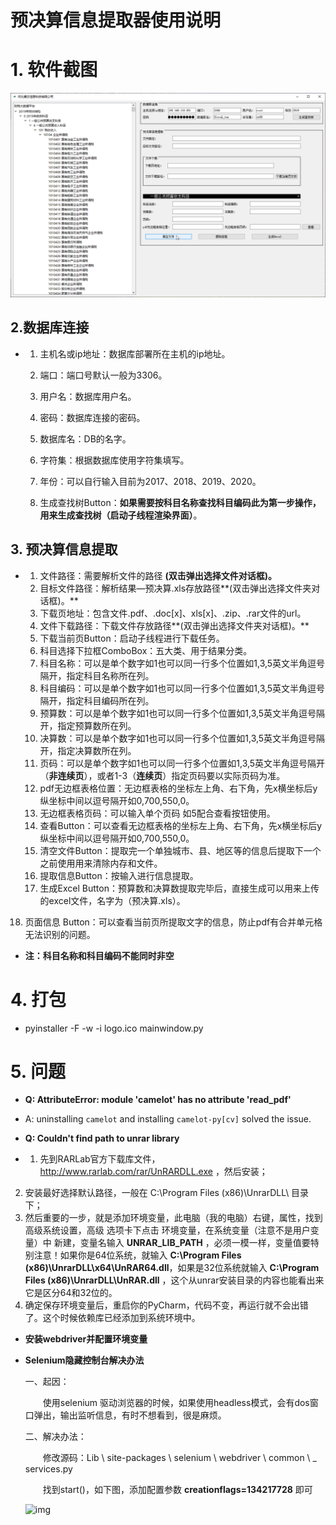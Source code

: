 # 预决算信息提取器使用说明

# 1. 软件截图

![](./screenshot/mainwindow.png)

## 2.数据库连接

* 1. 主机名或ip地址：数据库部署所在主机的ip地址。

  2. 端口：端口号默认一般为3306。

  3. 用户名：数据库用户名。

  4. 密码：数据库连接的密码。

  5. 数据库名：DB的名字。

  6. 字符集：根据数据库使用字符集填写。

  7. 年份：可以自行输入目前为2017、2018、2019、2020。

  8. 生成查找树Button：**如果需要按科目名称查找科目编码此为第一步操作，用来生成查找树（启动子线程渲染界面）**。

     

## 3. 预决算信息提取

* 1. 文件路径：需要解析文件的路径 **(双击弹出选择文件对话框)。**
  2. 目标文件路径：解析结果—预决算.xls存放路径**(双击弹出选择文件夹对话框)。**
  3. 下载页地址：包含文件.pdf、.doc[x]、xls[x]、.zip、.rar文件的url。
  4. 文件下载路径：下载文件存放路径**(双击弹出选择文件夹对话框)。**
  5. 下载当前页Button：启动子线程进行下载任务。
  6. 科目选择下拉框ComboBox：五大类、用于结果分类。
  7. 科目名称：可以是单个数字如1也可以同一行多个位置如1,3,5英文半角逗号隔开，指定科目名称所在列。
  8. 科目编码：可以是单个数字如1也可以同一行多个位置如1,3,5英文半角逗号隔开，指定科目编码所在列。
  9. 预算数：可以是单个数字如1也可以同一行多个位置如1,3,5英文半角逗号隔开，指定预算数所在列。
  10. 决算数：可以是单个数字如1也可以同一行多个位置如1,3,5英文半角逗号隔开，指定决算数所在列。
  11. 页码：可以是单个数字如1也可以同一行多个位置如1,3,5英文半角逗号隔开（**非连续页**），或者1-3（**连续页**）指定页码要以实际页码为准。
  12. pdf无边框表格位置：无边框表格的坐标左上角、右下角，先x横坐标后y纵坐标中间以逗号隔开如0,700,550,0。
  13. 无边框表格页码：可以输入单个页码 如5配合查看按钮使用。
  14. 查看Button：可以查看无边框表格的坐标左上角、右下角，先x横坐标后y纵坐标中间以逗号隔开如0,700,550,0。
  15. 清空文件Button：提取完一个单独城市、县、地区等的信息后提取下一个之前使用用来清除内存和文件。
  16. 提取信息Button：按输入进行信息提取。
  17. 生成Excel Button：预算数和决算数提取完毕后，直接生成可以用来上传的excel文件，名字为（预决算.xls）。
18. 页面信息 Button：可以查看当前页所提取文字的信息，防止pdf有合并单元格无法识别的问题。
  
  * **注：科目名称和科目编码不能同时非空**

# 4. 打包

* pyinstaller -F -w -i logo.ico mainwindow.py

# 5. 问题

* **Q: AttributeError: module 'camelot' has no attribute 'read_pdf'**

* A: uninstalling `camelot` and installing `camelot-py[cv]` solved the issue.

* **Q: Couldn't find path to unrar library**

* 1. 先到RARLab官方下载库文件，http://www.rarlab.com/rar/UnRARDLL.exe ，然后安装；
2. 安装最好选择默认路径，一般在 C:\Program Files (x86)\UnrarDLL\ 目录下；
  3. 然后重要的一步，就是添加环境变量，此电脑（我的电脑）右键，属性，找到 高级系统设置，高级 选项卡下点击 环境变量，在系统变量（注意不是用户变量）中 新建，变量名输入 **UNRAR_LIB_PATH** ，必须一模一样，变量值要特别注意！如果你是64位系统，就输入 **C:\Program Files (x86)\UnrarDLL\x64\UnRAR64.dll**，如果是32位系统就输入 **C:\Program Files (x86)\UnrarDLL\UnRAR.dll** ，这个从unrar安装目录的内容也能看出来它是区分64和32位的。
4. 确定保存环境变量后，重启你的PyCharm，代码不变，再运行就不会出错了。这个时候依赖库已经添加到系统环境中。
* **安装webdriver并配置环境变量**

* **Selenium隐藏控制台解决办法**

   一、起因：

    　　使用selenium 驱动浏览器的时候，如果使用headless模式，会有dos窗口弹出，输出监听信息，有时不想看到，很是麻烦。

  二、解决办法：

  　　修改源码：Lib \ site-packages \ selenium \ webdriver \ common \ _ services.py

  　　找到start()，如下图，添加配置参数 **creationflags=134217728** 即可

  ![img](E:\PythonProject\budget\screenshot\FAQ1.png)

